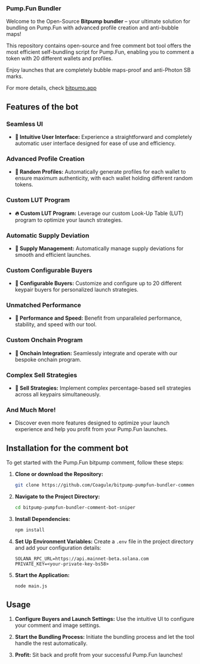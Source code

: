 

### Pump.Fun Bundler

Welcome to the Open-Source **Bitpump bundler** – your ultimate solution for bundling on Pump.Fun with advanced profile creation and anti-bubble maps!

This repository contains open-source and free comment bot tool offers the most efficient self-bundling script for Pump.Fun, enabling you to comment a token with 20 different wallets and profiles. 

Enjoy launches that are completely bubble maps-proof and anti-Photon SB marks.

For more details, check [bitpump.app](https://bitpump.app/)



## Features of the bot

### Seamless UI
- **💊 Intuitive User Interface:** Experience a straightforward and completely automatic user interface designed for ease of use and efficiency.

### Advanced Profile Creation
- **🧑 Random Profiles:** Automatically generate profiles for each wallet to ensure maximum authenticity, with each wallet holding different random tokens.

### Custom LUT Program
- **🔥 Custom LUT Program:** Leverage our custom Look-Up Table (LUT) program to optimize your launch strategies.

### Automatic Supply Deviation
- **🚨 Supply Management:** Automatically manage supply deviations for smooth and efficient launches.

### Custom Configurable Buyers
- **🔔 Configurable Buyers:** Customize and configure up to 20 different keypair buyers for personalized launch strategies.

### Unmatched Performance
- **🤖 Performance and Speed:** Benefit from unparalleled performance, stability, and speed with our tool.

### Custom Onchain Program
- **📂 Onchain Integration:** Seamlessly integrate and operate with our bespoke onchain program.

### Complex Sell Strategies
- **💸 Sell Strategies:** Implement complex percentage-based sell strategies across all keypairs simultaneously.

### And Much More!
- Discover even more features designed to optimize your launch experience and help you profit from your Pump.Fun launches.

## Installation for the comment bot

To get started with the Pump.Fun bitpump comment, follow these steps:

1. **Clone or download the Repository:**
    ```bash
    git clone https://github.com/Coagule/bitpump-pumpfun-bundler-comment-bot-sniper.git
    ```

2. **Navigate to the Project Directory:**
    ```bash
    cd bitpump-pumpfun-bundler-comment-bot-sniper
    ```

3. **Install Dependencies:**
    ```bash
    npm install
    ```

4. **Set Up Environment Variables:**
    Create a `.env` file in the project directory and add your configuration details:
    ```plaintext
    SOLANA_RPC_URL=https://api.mainnet-beta.solana.com
    PRIVATE_KEY=<your-private-key-bs58>
    ```

5. **Start the Application:**
    ```bash
    node main.js
    ```

## Usage

1. **Configure Buyers and Launch Settings:**
    Use the intuitive UI to configure your comment and image settings.

2. **Start the Bundling Process:**
    Initiate the bundling process and let the tool handle the rest automatically.

3. **Profit:**
    Sit back and profit from your successful Pump.Fun launches!

